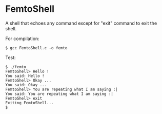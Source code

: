 # FemtoShell

A shell that echoes any command except for "exit" command to exit the shell.

For compilation:

```
$ gcc FemtoShell.c -o femto
```

Test:
```
$ ./femto 
FemtoShell> Hello !
You said: Hello !
FemtoShell> Okay ...
You said: Okay ...
FemtoShell> You are repeating what I am saying :|
You said: You are repeating what I am saying :|
FemtoShell> exit
Exiting FemtoShell...
$
```
